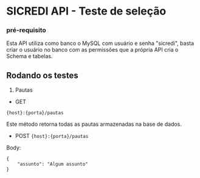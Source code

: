 # SICREDI API - Teste de seleção

### pré-requisito
Esta API utiliza como banco o MySQL com usuário e senha "sicredi", basta criar o usuário no banco com as permissões que a própria API cria o Schema e tabelas.

## Rodando os testes

1. Pautas

- GET
   
```{host}:{porta}/pautas```

Este método retorna todas as pautas armazenadas na base de dados.

- POST
```{host}:{porta}/pautas```

Body:
```
{
    "assunto": "Algum assunto"
}
```
